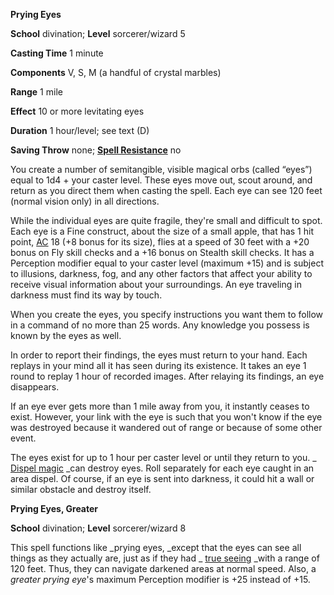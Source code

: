  **Prying Eyes**

**School** divination; **Level** sorcerer/wizard 5

**Casting Time** 1 minute

**Components** V, S, M (a handful of crystal marbles)

**Range** 1 mile

**Effect** 10 or more levitating eyes

**Duration** 1 hour/level; see text (D)

**Saving Throw** none; **[Spell Resistance](../glossary#_spell-resistance)** no

You create a number of semitangible, visible magical orbs (called “eyes”) equal to 1d4 + your caster level. These eyes move out, scout around, and return as you direct them when casting the spell. Each eye can see 120 feet (normal vision only) in all directions.

While the individual eyes are quite fragile, they're small and difficult to spot. Each eye is a Fine construct, about the size of a small apple, that has 1 hit point, [AC](../combat#_armor-class) 18 (+8 bonus for its size), flies at a speed of 30 feet with a +20 bonus on Fly skill checks and a +16 bonus on Stealth skill checks. It has a Perception modifier equal to your caster level (maximum +15) and is subject to illusions, darkness, fog, and any other factors that affect your ability to receive visual information about your surroundings. An eye traveling in darkness must find its way by touch.

When you create the eyes, you specify instructions you want them to follow in a command of no more than 25 words. Any knowledge you possess is known by the eyes as well.

In order to report their findings, the eyes must return to your hand. Each replays in your mind all it has seen during its existence. It takes an eye 1 round to replay 1 hour of recorded images. After relaying its findings, an eye disappears.

If an eye ever gets more than 1 mile away from you, it instantly ceases to exist. However, your link with the eye is such that you won't know if the eye was destroyed because it wandered out of range or because of some other event.

The eyes exist for up to 1 hour per caster level or until they return to you. _ [Dispel magic](dispelMagic#_dispel-magic) _can destroy eyes. Roll separately for each eye caught in an area dispel. Of course, if an eye is sent into darkness, it could hit a wall or similar obstacle and destroy itself.

**Prying Eyes, Greater**

**School** divination; **Level** sorcerer/wizard 8

This spell functions like _prying eyes, _except that the eyes can see all things as they actually are, just as if they had _ [true seeing](trueSeeing#_true-seeing) _with a range of 120 feet. Thus, they can navigate darkened areas at normal speed. Also, a _greater prying eye_'s maximum Perception modifier is +25 instead of +15.

